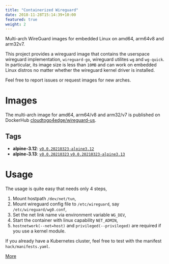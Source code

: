 ```yaml
---
title: "Containerized Wireguard"
date: 2018-11-28T15:14:39+10:00
featured: true
weight: 2
---
```


Multi-arch WireGuard images for embedded Linux on amd64, arm64v8 and arm32v7.


This project provides a wireguard image that contains the userspace wireguard implementation, `wireguard-go`, wireguard utilites `wg` and `wg-quick`.
In particular, its image size is less than `10MB` and can work on embedded Linux distros no matter whether the wireguard kernel driver is installed.

Feel free to report issues or request images for new arches.

# Images

The multi-arch image for amd64, arm64/v8 and arm32/v7 is published on DockerHub [cloudtogo4edge/wireguard-us](https://hub.docker.com/r/cloudtogo4edge/wireguard-us).

## Tags

* **alpine-3.12**: [`v0.0.20210323-alpine3.12`](https://github.com/cloudtogo/containerized-wireguard/blob/master/alpine-3.12.dockerfile)
* **alpine-3.13**: [`v0.0.20210323` `v0.0.20210323-alpine3.13`](https://github.com/cloudtogo/containerized-wireguard/blob/master/alpine-3.13.dockerfile)

# Usage

The usage is quite easy that needs only 4 steps,

1. Mount hostpath `/dev/net/tun`,
2. Mount wireguard config file to `/etc/wireguard`, say `/etc/wireguard/wg0.conf`,
3. Set the net link name via environment variable `WG_DEV`,
4. Start the container with linux capability `NET_ADMIN`,
5. `hostnetwork(--net=host)` and `privileged(--privileged)` are required if you use a kernel module.

If you already have a Kubernetes cluster, feel free to test with the manifest `hack/manifests.yaml`.

[More](https://github.com/cloudtogo/containerized-wireguard)